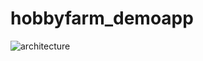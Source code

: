 # hobbyfarm_demoapp
![architecture](https://raw.githubusercontent.com/brooksphilip/hobbyfarm_demoapp/main/img/arch.svg)